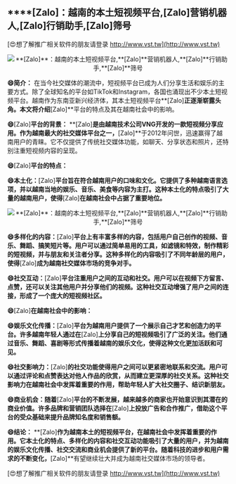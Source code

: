 ## ****[Zalo]**：越南的本土短视频平台,**[Zalo]**营销机器人,**[Zalo]**行销助手,**[Zalo]**筛号**

[😍想了解推广相关软件的朋友请登录 http://www.vst.tw](http://www.vst.tw)

 <center><img src="https://vst.tw/MP4/tuiguang/png/5.png" alt="**[Zalo]**：越南的本土短视频平台,**[Zalo]**营销机器人,**[Zalo]**行销助手,**[Zalo]**筛号"></center>

**😄简介：**
在当今社交媒体的潮流中，短视频平台已成为人们分享生活和娱乐的主要方式。除了全球知名的平台如TikTok和Instagram，各国也涌现出不少本土短视频平台。越南作为东南亚新兴经济体，其本土短视频平台**[Zalo]**正逐渐崭露头角。本文将介绍**[Zalo]**平台的特点及其在越南社会中的影响。

**😄**[Zalo]**平台的背景：**
**[Zalo]**是由越南技术公司VNG开发的一款短视频分享应用。作为越南最大的社交媒体平台之一，**[Zalo]**于2012年问世，迅速赢得了越南用户的青睐。它不仅提供了传统社交媒体功能，如聊天、分享状态和照片，还特别注重短视频内容的呈现。

**😄**[Zalo]**平台的特点：**

**😄本土化：**[Zalo]**平台旨在符合越南用户的口味和文化。它提供了多种越南语言选项，并以越南当地的娱乐、音乐、美食等内容为主打。这种本土化的特点吸引了大量的越南用户，使得**[Zalo]**在越南社会中占据了重要地位。**

 <center><img src="https://vst.tw/MP4/tuiguang/png/3.png" alt="**[Zalo]**：越南的本土短视频平台,**[Zalo]**营销机器人,**[Zalo]**行销助手,**[Zalo]**筛号"></center>

**😄多样化的内容：**[Zalo]**平台上有丰富多样的内容，包括用户自己创作的视频、音乐、舞蹈、搞笑短片等。用户可以通过简单易用的工具，如滤镜和特效，制作精彩的短视频，并与朋友和关注者分享。这种多样化的内容吸引了不同年龄层的用户，使得**[Zalo]**成为越南社交媒体市场的竞争对手。**

**😄社交互动：**[Zalo]**平台注重用户之间的互动和社交。用户可以在视频下方留言、点赞，还可以关注其他用户并分享他们的视频。这种社交互动增强了用户之间的连接，形成了一个庞大的短视频社区。**

**😄**[Zalo]**在越南社会中的影响：**

**😄娱乐文化传播：**[Zalo]**平台为越南用户提供了一个展示自己才艺和创造力的平台。许多越南年轻人通过在**[Zalo]**上分享自己的短视频吸引了广泛的关注。他们通过音乐、舞蹈、喜剧等形式传播着越南的娱乐文化，使得这种文化更加活跃和可见。**

**😄社交影响力：**[Zalo]**的社交功能使得用户之间可以更紧密地联系和交流。用户可以通过评论和点赞表达对他人作品的欣赏，从而建立更深厚的社交关系。这种社交影响力在越南社会中发挥着重要的作用，帮助年轻人扩大社交圈子、结识新朋友。**

**😄商业机会：随着**[Zalo]**平台的不断发展，越来越多的商家也开始意识到其潜在的商业价值。许多品牌和营销团队选择在**[Zalo]**上投放广告和合作推广，借助这个平台的受众基础来提升品牌知名度和销售额。**

**😄结论：**
**[Zalo]**作为越南本土的短视频平台，在越南社会中发挥着重要的作用。它本土化的特点、多样化的内容和社交互动功能吸引了大量的用户，并为越南的娱乐文化传播、社交交流和商业机会提供了新的平台。随着科技的进步和用户需求的不断变化，**[Zalo]**有望继续壮大并成为越南社交媒体市场的领导者。

[😍想了解推广相关软件的朋友请登录 http://www.vst.tw](http://www.vst.tw)



